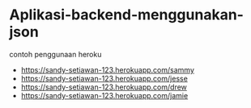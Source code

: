 # Aplikasi-backend-menggunakan-json
contoh penggunaan heroku 
- https://sandy-setiawan-123.herokuapp.com/sammy
- https://sandy-setiawan-123.herokuapp.com/jesse
- https://sandy-setiawan-123.herokuapp.com/drew
- https://sandy-setiawan-123.herokuapp.com/jamie
